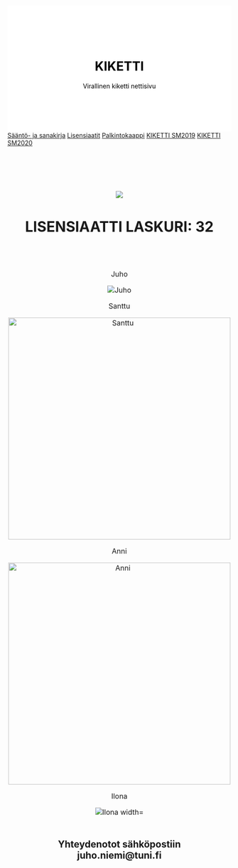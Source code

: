 <!DOCTYPE html>
<html lang="en">
<head>
<title>KIKETTI</title>
<meta charset="UTF-8">
<meta name="viewport" content="width=device-width, initial-scale=1">
<style>
.header {
  padding: 80px; 
  text-align: center; 
  background: #FFFF; 
  color: black; 
  
}


.header h1 {
  font-size: 40px;
}

.navbar {
  overflow: hidden; 
  background-color: #FFFF; 
  color: black;
}

.navbar a {
  float: left; 
  display: block; 
  color: black; 
  text-align: center; 
  padding: 14px 20px; 
  text-decoration: none; 
  margin-left:30px;
}


.navbar a.right {
  float: right; 
}

.navbar a:hover {
  color: black; 
  text-decoration: underline;
}
.footer {
  padding: 20px; 
  text-align: center;  
}
.runko {
	margin-top:100px; 
	text-align:center;
    img-width:200px;
    font-size:16px;
}

</head>
</style>
<body>
<div class="header">
  <h1>KIKETTI</h1>
  <p>Virallinen kiketti nettisivu</p>
</div>
<div class="navbar">
  <a href="#">Sääntö- ja sanakirja</a>
  <a href="#">Lisensiaatit</a>
  <a href="#">Palkintokaappi</a>
  <a href="#">KIKETTI SM2019</a>
  <a href="#">KIKETTI SM2020</a> 
</div>
<div class="runko">
<img src="http://i.picasion.com/gl/89/cmuQ.gif">
<h1>LISENSIAATTI LASKURI: 32</h1>
<br /><br />
  <p>Juho</p>
  <img src="https://66.media.tumblr.com/bb965c1ca4425e6dcef3893fa345e060/tumblr_inline_pnaoc9dCTa1saay1z_500.jpg" alt="Juho">
  <p>Santtu</p>
  <img src="https://66.media.tumblr.com/54e58ab47a0e0725318e8a62e29a76b5/tumblr_inline_pnao8k8smF1saay1z_500.jpg" alt="Santtu" width="500">
  <p>Anni</p>
  <img src="https://66.media.tumblr.com/41a4f9333b0bc0c024bd41ebe57a203d/tumblr_inline_pnaodknxGD1saay1z_500.jpg" alt="Anni" width="500">
  <p>Ilona</p>
  <img src="https://66.media.tumblr.com/8b52f463a6ad08a2cfc84d70f36a7e95/tumblr_inline_px5j7hsQ4Y1saay1z_500.png" alt="Ilona width="500"">
</div>
<div class="footer">
  <h2>Yhteydenotot sähköpostiin juho.niemi@tuni.fi</h2>
</div>
</body>


